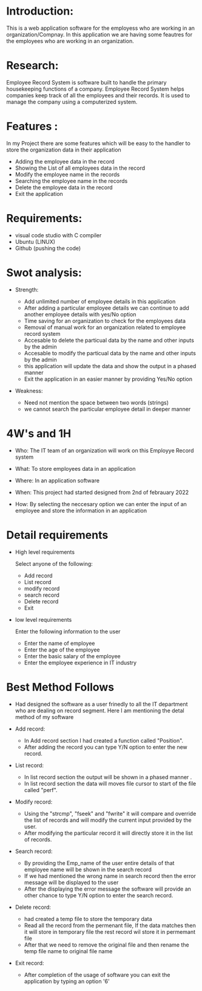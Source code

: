 # Introduction:

This is a web application software for the employess who are working in an organization/Compnay. In this application we are having some feautres for the employees who are working in an organization. 


# Research: 

Employee Record System is software built to handle the primary housekeeping functions of a company. Employee Record System helps companies keep track of all the employees and their records. It is used to manage the company using a computerized system.


# Features :

In my Project there are some features which will be easy to the handler to store the organization data in their application 
 * Adding the employee data in the record 
 * Showing the List of all employees data in the record 
 * Modify the employee name in the records
 * Searching the employee name in the records
 * Delete the employee data in the record
 * Exit the application 


# Requirements: 

* visual code studio with C compiler
* Ubuntu (LINUX)
* Github (pushing the code)


# Swot analysis:

* Strength:

   * Add unlimited number of employee details in this application
   * After adding a particular employee details we can continue to add another employee details with yes/No option
   * Time saving for an organization to check for the employees data 
   * Removal of manual work for an organization related to employee record system
   * Accesable to delete the particual data by the name and other inputs by the admin
   * Accesable to modify the particual data by the name and other inputs by the admin
   * this application will update the data and show the output in a phased manner
   * Exit the application in an easier manner by providing Yes/No option

* Weakness:

   * Need not mention the space between two words (strings) 
   * we cannot search the particular employee detail in deeper manner

# 4W's and 1H

* Who: 
The IT team of an organization will work on this Employye Record system

* What:
To store employees data in an application 

* Where: 
In an application software

* When:
This project had started designed from 2nd of febrauary 2022

* How:
By selecting the neccesary option we can enter the input of an employee and store the information in an application

# Detail requirements 

 * High level requirements 
 
    Select anyone of the following: 
     * Add record
     * List record
     * modify record 
     * search record
     * Delete record 
     * Exit  

 * low level requirements 

     Enter the following information to the user 
      * Enter the name of employee
      * Enter the age of the employee
      * Enter the basic salary of the employee
      * Enter the employee experience in IT industry

# Best Method Follows

   * Had designed the software as a user frinedly to all the IT department who are dealing on record segment.
   Here I am mentioning the detal method of my software 

   * Add record: 
       *  In Add record section I had created a function called "Position".
       *  After adding the record you can type Y/N option to enter the new record.
         
   * List record:
       *  In list record section the output will be shown in a phased manner .
       *  In list record section the data will moves file cursor to start of the file called "perf".

   * Modify record:
       * Using the "strcmp", "fseek" and "fwrite" it will compare and override the list of records and will modify the current input provided by the user.
       * After modifying the particular record it will directly store it in the list of records.

   * Search record:
       * By providing the Emp_name of the user entire details of that employee name will be shown in the search record
       * If we had mentioned the wrong name in search record then the error message will be displayed to the user 
       * After the displaying the error message the software will provide an other chance to type Y/N option to enter the search record.

   * Delete record:
       *  had created a temp file to store the temporary data 
       *  Read all the record from the permenant file, If the data matches then it will store in temporary file the rest record wil store  it in permemant file
       *  After that we need to remove the original file and then rename the temp file name to original file name

   * Exit record: 
       * After completion of the usage of software you can exit the application by typing an option '6'
 


